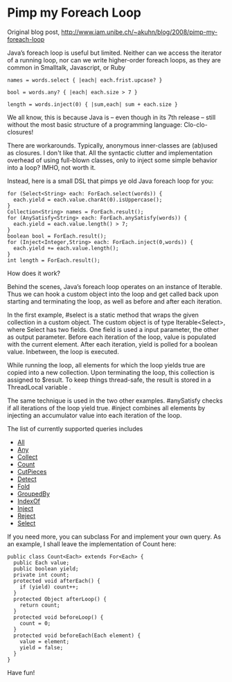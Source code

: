 # Pimp my Foreach Loop

Original blog post, <http://www.iam.unibe.ch/~akuhn/blog/2008/pimp-my-foreach-loop>

Java’s foreach loop is useful but limited. Neither can we access the iterator of a running loop, nor can we write higher-order foreach loops, as they are common in Smalltalk, Javascript, or Ruby

    names = words.select { |each| each.frist.upcase? }     

    bool = words.any? { |each| each.size > 7 }

    length = words.inject(0) { |sum,each| sum + each.size }

We all know, this is because Java is – even though in its 7th release – still without the most basic structure of a programming language: Clo-clo-closures! 

There are workarounds. Typically, anonymous inner-classes are (ab)used as closures. I don't like that. All the syntactic clutter and implementation overhead of using full-blown classes, only to inject some simple behavior into a loop? IMHO, not worth it.

Instead, here is a small DSL that pimps ye old Java foreach loop for you:

	for (Select<String> each: ForEach.select(words)) {
	  each.yield = each.value.charAt(0).isUppercase();
	}
	Collection<String> names = ForEach.result();
	for (AnySatisfy<String> each: ForEach.anySatisfy(words)) {
	  each.yield = each.value.length() > 7;
	}
	boolean bool = ForEach.result();
	for (Inject<Integer,String> each: ForEach.inject(0,words)) {
	  each.yield += each.value.length();
	}
	int length = ForEach.result();

How does it work?

Behind the scenes, Java’s foreach loop operates on an instance of Iterable. Thus we can hook a custom object into the loop and get called back upon starting and terminating the loop, as well as before and after each iteration.

In the first example, #select is a static method that wraps the given collection in a custom object. The custom object is of type Iterable&lt;Select&gt;, where Select has two fields. One field is used a input parameter, the other as output parameter. Before each iteration of the loop, value is populated with the current element. After each iteration, yield is polled for a boolean value. Inbetween, the loop is executed.

While running the loop, all elements for which the loop yields true are copied into a new collection. Upon terminating the loop, this collection is assigned to $result. To keep things thread-safe, the result is stored in a ThreadLocal variable .

The same technique is used in the two other examples. #anySatisfy checks if all iterations of the loop yield true. #inject combines all elements by injecting an accumulator value into each iteration of the loop.

The list of currently supported queries includes

- [All](blob/master/ForEach/src/ch/akuhn/foreach/All.java)
- [Any](blob/master/ForEach/src/ch/akuhn/foreach/Any.java)
- [Collect](blob/master/ForEach/src/ch/akuhn/foreach/Collect.java)
- [Count](blob/master/ForEach/src/ch/akuhn/foreach/Count.java)
- [CutPieces](blob/master/ForEach/src/ch/akuhn/foreach/CutPieces.java)
- [Detect](blob/master/ForEach/src/ch/akuhn/foreach/Detect.java)
- [Fold](blob/master/ForEach/src/ch/akuhn/foreach/Fold.java)
- [GroupedBy](blob/master/ForEach/src/ch/akuhn/foreach/GroupedBy.java)
- [IndexOf](blob/master/ForEach/src/ch/akuhn/foreach/IndexOf.java)
- [Inject](blob/master/ForEach/src/ch/akuhn/foreach/Inject.java)
- [Reject](blob/master/ForEach/src/ch/akuhn/foreach/Reject.java)
- [Select](blob/master/ForEach/src/ch/akuhn/foreach/Select.java)

If you need more, you can subclass For<Each> and implement your own query. As an example, I shall leave the implementation of Count here:

	public class Count<Each> extends For<Each> {
	  public Each value;
	  public boolean yield;
	  private int count;
	  protected void afterEach() {
	    if (yield) count++;
	  }
	  protected Object afterLoop() {
	    return count;
	  }
	  protected void beforeLoop() {
	    count = 0;
	  }
	  protected void beforeEach(Each element) {
	    value = element;
	    yield = false;
	  }
	}

Have fun!